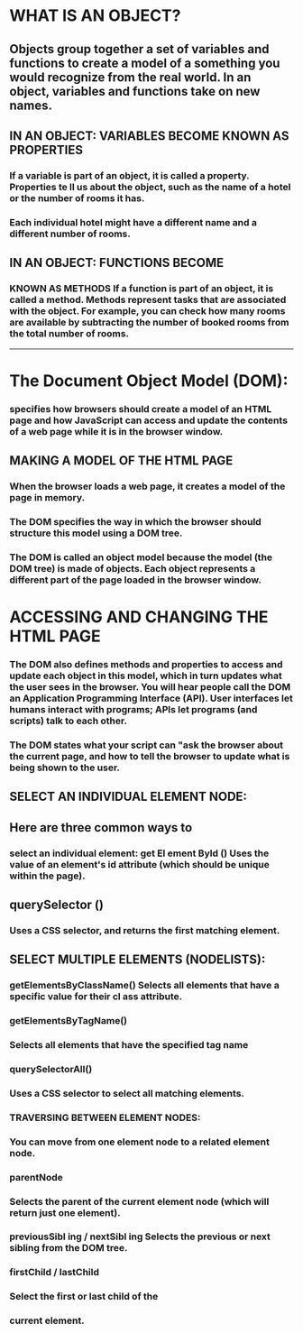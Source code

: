 
# WHAT IS AN OBJECT?
## Objects group together a set of variables and functions to create a model of a something you would recognize from the real world. In an object, variables and functions take on new names.

## IN AN OBJECT: VARIABLES BECOME KNOWN AS PROPERTIES
### If a variable is part of an object, it is called a property. Properties te ll us about the object, such as the name of a hotel or the number of rooms it has.
### Each individual hotel might have a different name and a different number of rooms.


## IN AN OBJECT: FUNCTIONS BECOME
### KNOWN AS METHODS If a function is part of an object, it is called a method. Methods represent tasks that are associated with the object. For example, you can check how many rooms are available by subtracting the number of booked rooms from the total number of rooms.



-------------------------------------



# The Document Object Model (DOM):
### specifies how browsers should create a model of an HTML page and how JavaScript can access and update the contents of a web page while it is in the browser window.

## MAKING A MODEL OF THE HTML PAGE
### When the browser loads a web page, it creates a model of the page in memory.
### The DOM specifies the way in which the browser should structure this model using a DOM tree.
### The DOM is called an object model because the model (the DOM tree) is made of objects. Each object represents a different part of the page loaded in the browser window.

# ACCESSING AND CHANGING THE HTML PAGE
### The DOM also defines methods and properties to access and update each object in this model, which in turn updates what the user sees in the browser. You will hear people call the DOM an Application Programming Interface (API). User interfaces let humans interact with programs; APls let programs (and scripts) talk to each other. 
### The DOM states what your script can "ask the browser about the current page, and how to tell the browser to update what is being shown to the user.

## SELECT AN INDIVIDUAL ELEMENT NODE:

## Here are three common ways to
### select an individual element: get El ement Byld () Uses the value of an element's id attribute (which should be unique within the page).

## querySelector ()
### Uses a CSS selector, and returns the first matching element.

## SELECT MULTIPLE ELEMENTS (NODELISTS):
### getElementsByClassName() Selects all elements that have a specific value for their cl ass attribute.

### getElementsByTagName()
### Selects all elements that have the specified tag name 

### querySelectorAll()
### Uses a CSS selector to select all matching elements.


### TRAVERSING BETWEEN ELEMENT NODES:
### You can move from one element node to a related element node.
### parentNode
### Selects the parent of the current element node (which will return just one element).

### previousSibl ing / nextSibl ing Selects the previous or next sibling from the DOM tree.
### firstChild / lastChild
### Select the first or last child of the
### current element.





